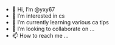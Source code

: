 - 👋 Hi, I’m @yxy67
- 👀 I’m interested in cs
- 🌱 I’m currently learning various ca tips
- 💞️ I’m looking to collaborate on ...
- 📫 How to reach me ...

<!---
yxy67/yxy67 is a ✨ special ✨ repository because its `README.md` (this file) appears on your GitHub profile.
You can click the Preview link to take a look at your changes.
--->

